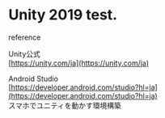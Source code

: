 # Unity 2019 test.

reference  

Unity公式  
[https://unity.com/ja](https://unity.com/ja)  

Android Studio  
[https://developer.android.com/studio?hl=ja](https://developer.android.com/studio?hl=ja)  
スマホでユニティを動かす環境構築  




